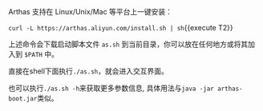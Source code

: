Arthas 支持在 Linux/Unix/Mac 等平台上一键安装：

`curl -L https://arthas.aliyun.com/install.sh | sh`{{execute T2}}

上述命令会下载启动脚本文件 `as.sh` 到当前目录，你可以放在任何地方或将其加入到 `$PATH` 中。

直接在shell下面执行`./as.sh`，就会进入交互界面。

也可以执行`./as.sh -h`来获取更多参数信息, 具体用法与`java -jar arthas-boot.jar`类似。